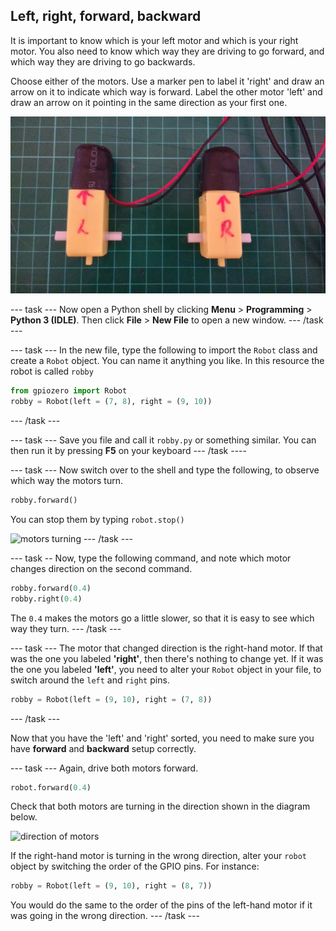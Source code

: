 ## Left, right, forward, backward

It is important to know which is your left motor and which is your right motor. You also need to know which way they are driving to go forward, and which way they are driving to go backwards.

Choose either of the motors. Use a marker pen to label it 'right' and draw an arrow on it to indicate which way is forward. Label the other motor 'left' and draw an arrow on it pointing in the same direction as your first one.

![labeled motors](images/motors_labelled.jpg)

--- task ---
Now open a Python shell by clicking **Menu** > **Programming** > **Python 3 (IDLE)**. Then click **File** > **New File** to open a new window.
--- /task ---

--- task ---
In the new file, type the following to import the `Robot` class and create a `Robot` object. You can name it anything you like. In this resource the robot is called `robby`

```python
from gpiozero import Robot
robby = Robot(left = (7, 8), right = (9, 10))
```
--- /task ---

--- task ---
Save you file and call it `robby.py` or something similar. You can then run it by pressing **F5** on your keyboard
--- /task ----

--- task ---
Now switch over to the shell and type the following, to observe which way the motors turn.

```python
robby.forward()
```

You can stop them by typing `robot.stop()`

![motors turning](images/motor-test.gif)
--- /task ---

--- task --
Now, type the following command, and note which motor changes direction on the second command. 

```python
robby.forward(0.4)
robby.right(0.4)
```
The `0.4` makes the motors go a little slower, so that it is easy to see which way they turn.
--- /task ---

--- task ---
The motor that changed direction is the right-hand motor. If that was the one you labeled **'right'**, then there's nothing to change yet. If it was the one you labeled **'left'**, you need to alter your `Robot` object in your file, to switch around the `left` and `right` pins.

```python
robby = Robot(left = (9, 10), right = (7, 8))
```
--- /task --- 

Now that you have the 'left' and 'right' sorted, you need to make sure you have **forward** and **backward** setup correctly.

--- task ---
Again, drive both motors forward.

```python
robot.forward(0.4)
```

Check that both motors are turning in the direction shown in the diagram below.

![direction of motors](images/motor_direction.png)

If the right-hand motor is turning in the wrong direction, alter your `robot` object by switching the order of the GPIO pins. For instance:

```python
robby = Robot(left = (9, 10), right = (8, 7))
```

You would do the same to the order of the pins of the left-hand motor if it was going in the wrong direction.
--- /task ---
